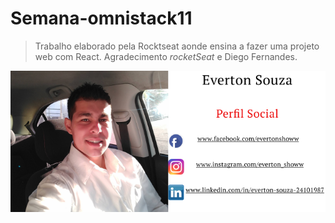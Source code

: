 # Semana-omnistack11

>Trabalho elaborado pela Rocktseat aonde ensina a fazer uma projeto web com React.
>Agradecimento *rocketSeat* e Diego Fernandes.

![EU](https://github.com/evertonshow/Semana-omnistack11/blob/master/meulogo.png)
